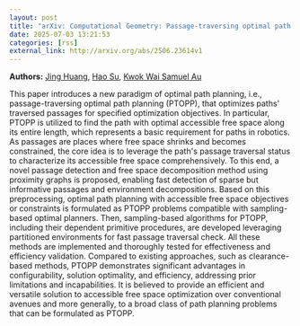 ```yaml
---
layout: post
title: "arXiv: Computational Geometry: Passage-traversing optimal path planning with sampling-based algorithms"
date: 2025-07-03 13:21:53 
categories: [rss]
external_link: http://arxiv.org/abs/2506.23614v1
---
```


**Authors:** [Jing Huang](https://dblp.uni-trier.de/search?q=Jing+Huang), [Hao Su](https://dblp.uni-trier.de/search?q=Hao+Su), [Kwok Wai Samuel Au](https://dblp.uni-trier.de/search?q=Kwok+Wai+Samuel+Au)

This paper introduces a new paradigm of optimal path planning, i.e.,
passage-traversing optimal path planning (PTOPP), that optimizes paths'
traversed passages for specified optimization objectives. In particular, PTOPP
is utilized to find the path with optimal accessible free space along its
entire length, which represents a basic requirement for paths in robotics. As
passages are places where free space shrinks and becomes constrained, the core
idea is to leverage the path's passage traversal status to characterize its
accessible free space comprehensively. To this end, a novel passage detection
and free space decomposition method using proximity graphs is proposed,
enabling fast detection of sparse but informative passages and environment
decompositions. Based on this preprocessing, optimal path planning with
accessible free space objectives or constraints is formulated as PTOPP problems
compatible with sampling-based optimal planners. Then, sampling-based
algorithms for PTOPP, including their dependent primitive procedures, are
developed leveraging partitioned environments for fast passage traversal check.
All these methods are implemented and thoroughly tested for effectiveness and
efficiency validation. Compared to existing approaches, such as clearance-based
methods, PTOPP demonstrates significant advantages in configurability, solution
optimality, and efficiency, addressing prior limitations and incapabilities. It
is believed to provide an efficient and versatile solution to accessible free
space optimization over conventional avenues and more generally, to a broad
class of path planning problems that can be formulated as PTOPP.
